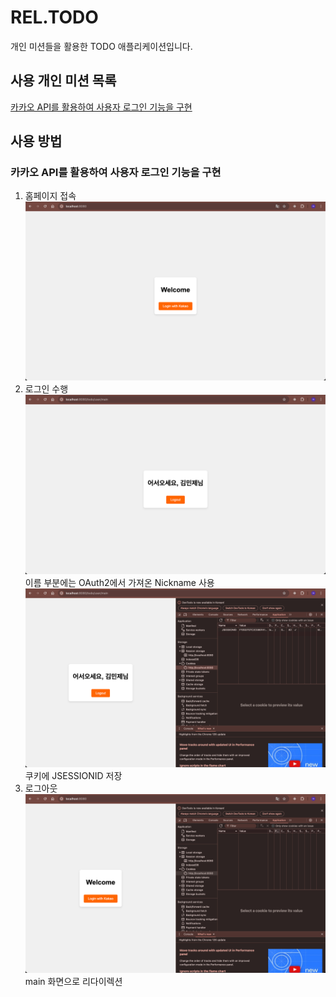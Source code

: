 # REL.TODO
개인 미션들을 활용한 TODO 애플리케이션입니다.
## 사용 개인 미션 목록
[카카오 API를 활용하여 사용자 로그인 기능을 구현](#카카오-api를-활용하여-사용자-로그인-기능을-구현)

## 사용 방법
### 카카오 API를 활용하여 사용자 로그인 기능을 구현
1. 홈페이지 접속
![img.png](img/img.png)
2. 로그인 수행
![img_1.png](img/img_1.png)
이름 부분에는 OAuth2에서 가져온 Nickname 사용
![img_2.png](img/img_2.png)
쿠키에 JSESSIONID 저장
3. 로그아웃
![img_3.png](img/img_3.png)
main 화면으로 리다이렉션